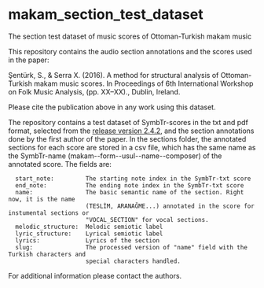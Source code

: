 makam_section_test_dataset
==========================
The section test dataset of music scores of Ottoman-Turkish makam music

This repository contains the audio section annotations and the scores used in the paper:

Şentürk, S., & Serra X. (2016). A method for structural analysis of Ottoman-Turkish makam music scores. In Proceedings of 6th International Workshop on Folk Music Analysis, (pp. XX–XX)., Dublin, Ireland.

Please cite the publication above in any work using this dataset.

The repository contains a test dataset of SymbTr-scores in the txt and pdf format, selected from the [release version 2.4.2](https://github.com/MTG/SymbTr/tree/v2.4.2), and the section annotations done by the first author of the paper. In the sections folder, the annotated sections for each score are stored in a csv file, which has the same name as the SymbTr-name (makam--form--usul--name--composer) of the annotated score. The fields are:

```
  start_note:         The starting note index in the SymbTr-txt score
  end_note:           The ending note index in the SymbTr-txt score
  name:               The basic semantic name of the section. Right now, it is the name 
                      (TESLİM, ARANAĞME...) annotated in the score for instumental sections or 
                      "VOCAL_SECTION" for vocal sections.	
  melodic_structure:  Melodic semiotic label
  lyric_structure:    Lyrical semiotic label	
  lyrics:             Lyrics of the section
  slug:               The processed version of "name" field with the Turkish characters and 
                      special characters handled.
```

For additional information please contact the authors.
